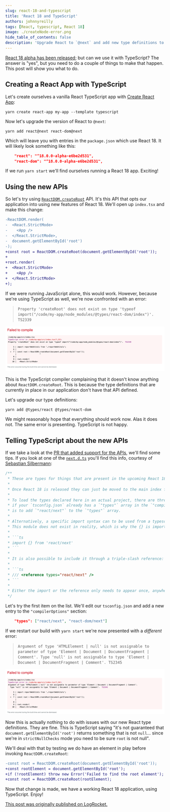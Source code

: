 ```yaml
---
slug: react-18-and-typescript
title: 'React 18 and TypeScript'
authors: johnnyreilly
tags: [React, typescript, React 18]
image: ./createNode-error.png
hide_table_of_contents: false
description: 'Upgrade React to `@next` and add new type definitions to use React 18 alpha with TypeScript. Use `ReactDOM.createRoot` API.'
---
```


[React 18 alpha has been released](https://reactjs.org/blog/2021/06/08/the-plan-for-react-18.html); but can we use it with TypeScript? The answer is "yes", but you need to do a couple of things to make that happen. This post will show you what to do.

<!--truncate-->

## Creating a React App with TypeScript

Let's create ourselves a vanilla React TypeScript app with [Create React App](https://create-react-app.dev/):

```shell
yarn create react-app my-app --template typescript
```

Now let's upgrade the version of React to `@next`:

```shell
yarn add react@next react-dom@next
```

Which will leave you with entries in the `package.json` which use React 18. It will likely look something like this:

```json
    "react": "^18.0.0-alpha-e6be2d531",
    "react-dom": "^18.0.0-alpha-e6be2d531",
```

If we run `yarn start` we'll find ourselves running a React 18 app. Exciting!

## Using the new APIs

So let's try using [`ReactDOM.createRoot`](https://github.com/reactwg/react-18/discussions/5) API. It's this API that opts our application into using new features of React 18. We'll open up `index.tsx` and make this change:

```diff
-ReactDOM.render(
-  <React.StrictMode>
-    <App />
-  </React.StrictMode>,
-  document.getElementById('root')
-);
+const root = ReactDOM.createRoot(document.getElementById('root'));
+
+root.render(
+  <React.StrictMode>
+    <App />
+  </React.StrictMode>
+);
```

If we were running JavaScript alone, this would work. However, because we're using TypeScript as well, we're now confronted with an error:

> `Property 'createRoot' does not exist on type 'typeof import("/code/my-app/node_modules/@types/react-dom/index")'. TS2339`

![a screenshot of the Property 'createRoot' does not exist error](createNode-error.png)

This is the TypeScript compiler complaining that it doesn't know anything about `ReactDOM.createRoot`. This is because the type definitions that are currently in place in our application don't have that API defined.

Let's upgrade our type definitions:

```shell
yarn add @types/react @types/react-dom
```

We might reasonably hope that everything should work now. Alas it does not. The same error is presenting. TypeScript is not happy.

## Telling TypeScript about the new APIs

If we take a look at the [PR that added support for the APIs](https://github.com/DefinitelyTyped/DefinitelyTyped/pull/53685), we'll find some tips. If you look at one of the [`next.d.ts`](https://github.com/DefinitelyTyped/DefinitelyTyped/blob/a07e9cfb005682fb6be0a2e85113eac131c3006f/types/react/next.d.ts) you'll find this info, courtesy of [Sebastian Silbermann](https://twitter.com/sebsilbermann):

````ts
/**
 * These are types for things that are present in the upcoming React 18 release.
 *
 * Once React 18 is released they can just be moved to the main index file.
 *
 * To load the types declared here in an actual project, there are three ways. The easiest one,
 * if your `tsconfig.json` already has a `"types"` array in the `"compilerOptions"` section,
 * is to add `"react/next"` to the `"types"` array.
 *
 * Alternatively, a specific import syntax can to be used from a typescript file.
 * This module does not exist in reality, which is why the {} is important:
 *
 * ```ts
 * import {} from 'react/next'
 * ```
 *
 * It is also possible to include it through a triple-slash reference:
 *
 * ```ts
 * /// <reference types="react/next" />
 * ```
 *
 * Either the import or the reference only needs to appear once, anywhere in the project.
 */
````

Let's try the first item on the list. We'll edit our `tsconfig.json` and add a new entry to the `"compilerOptions"` section:

```json
    "types": ["react/next", "react-dom/next"]
```

If we restart our build with `yarn start` we're now presented with a _different_ error:

> `Argument of type 'HTMLElement | null' is not assignable to parameter of type 'Element | Document | DocumentFragment | Comment'. Type 'null' is not assignable to type 'Element | Document | DocumentFragment | Comment'. TS2345`

![a screenshot of the null is not assignable error](null_is_not_assignable-error.png)

Now this is actually nothing to do with issues with our new React type definitions. They are fine. This is TypeScript saying "it's not guaranteed that `document.getElementById('root')` returns something that is not `null`... since we're in `strictNullChecks` mode you need to be sure `root` is not null".

We'll deal with that by testing we do have an element in play before invoking `ReactDOM.createRoot`:

```diff
-const root = ReactDOM.createRoot(document.getElementById('root'));
+const rootElement = document.getElementById('root');
+if (!rootElement) throw new Error('Failed to find the root element');
+const root = ReactDOM.createRoot(rootElement);
```

Now that change is made, we have a working React 18 application, using TypeScript. Enjoy!

[This post was originally published on LogRocket.](https://blog.logrocket.com/how-to-use-typescript-with-react-18-alpha/)

<head>
    <link rel="canonical" href="https://blog.logrocket.com/how-to-use-typescript-with-react-18-alpha/" />
</head>
